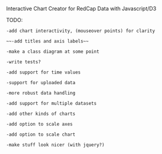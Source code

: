 Interactive Chart Creator for RedCap Data with Javascript/D3

TODO:
	
	-add chart interactivity, (mouseover points) for clarity

	~~-add titles and axis labels~~

	-make a class diagram at some point

	-write tests?

	-add support for time values

	-support for uploaded data

	-more robust data handling

	-add support for multiple datasets

	-add other kinds of charts

	-add option to scale axes

	-add option to scale chart

	-make stuff look nicer (with jquery?)
